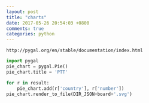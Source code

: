 ```yaml
---
layout: post
title: "charts"
date: 2017-05-26 20:54:03 +0800
comments: true
categories: python
---
```

`http://pygal.org/en/stable/documentation/index.html`

``` python
import pygal
pie_chart = pygal.Pie()
pie_chart.title = 'PTT'

for r in result:
    pie_chart.add(r['country'], r['number'])
pie_chart.render_to_file(DIR_JSON+board+'.svg')

```